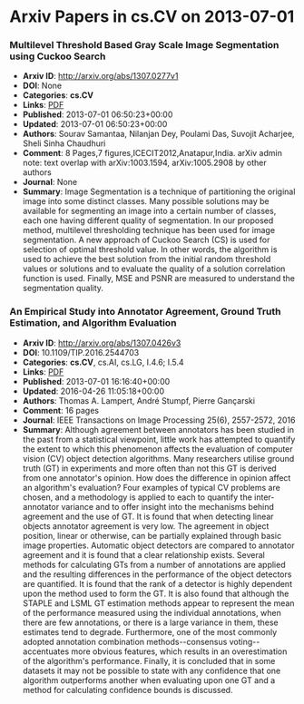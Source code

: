 # Arxiv Papers in cs.CV on 2013-07-01
### Multilevel Threshold Based Gray Scale Image Segmentation using Cuckoo Search
- **Arxiv ID**: http://arxiv.org/abs/1307.0277v1
- **DOI**: None
- **Categories**: **cs.CV**
- **Links**: [PDF](http://arxiv.org/pdf/1307.0277v1)
- **Published**: 2013-07-01 06:50:23+00:00
- **Updated**: 2013-07-01 06:50:23+00:00
- **Authors**: Sourav Samantaa, Nilanjan Dey, Poulami Das, Suvojit Acharjee, Sheli Sinha Chaudhuri
- **Comment**: 8 Pages,7 figures,ICECIT2012,Anatapur,India. arXiv admin note: text
  overlap with arXiv:1003.1594, arXiv:1005.2908 by other authors
- **Journal**: None
- **Summary**: Image Segmentation is a technique of partitioning the original image into some distinct classes. Many possible solutions may be available for segmenting an image into a certain number of classes, each one having different quality of segmentation. In our proposed method, multilevel thresholding technique has been used for image segmentation. A new approach of Cuckoo Search (CS) is used for selection of optimal threshold value. In other words, the algorithm is used to achieve the best solution from the initial random threshold values or solutions and to evaluate the quality of a solution correlation function is used. Finally, MSE and PSNR are measured to understand the segmentation quality.



### An Empirical Study into Annotator Agreement, Ground Truth Estimation, and Algorithm Evaluation
- **Arxiv ID**: http://arxiv.org/abs/1307.0426v3
- **DOI**: 10.1109/TIP.2016.2544703
- **Categories**: **cs.CV**, cs.AI, cs.LG, I.4.6; I.5.4
- **Links**: [PDF](http://arxiv.org/pdf/1307.0426v3)
- **Published**: 2013-07-01 16:16:40+00:00
- **Updated**: 2016-04-26 11:05:18+00:00
- **Authors**: Thomas A. Lampert, André Stumpf, Pierre Gançarski
- **Comment**: 16 pages
- **Journal**: IEEE Transactions on Image Processing 25(6), 2557-2572, 2016
- **Summary**: Although agreement between annotators has been studied in the past from a statistical viewpoint, little work has attempted to quantify the extent to which this phenomenon affects the evaluation of computer vision (CV) object detection algorithms. Many researchers utilise ground truth (GT) in experiments and more often than not this GT is derived from one annotator's opinion. How does the difference in opinion affect an algorithm's evaluation? Four examples of typical CV problems are chosen, and a methodology is applied to each to quantify the inter-annotator variance and to offer insight into the mechanisms behind agreement and the use of GT. It is found that when detecting linear objects annotator agreement is very low. The agreement in object position, linear or otherwise, can be partially explained through basic image properties. Automatic object detectors are compared to annotator agreement and it is found that a clear relationship exists. Several methods for calculating GTs from a number of annotations are applied and the resulting differences in the performance of the object detectors are quantified. It is found that the rank of a detector is highly dependent upon the method used to form the GT. It is also found that although the STAPLE and LSML GT estimation methods appear to represent the mean of the performance measured using the individual annotations, when there are few annotations, or there is a large variance in them, these estimates tend to degrade. Furthermore, one of the most commonly adopted annotation combination methods--consensus voting--accentuates more obvious features, which results in an overestimation of the algorithm's performance. Finally, it is concluded that in some datasets it may not be possible to state with any confidence that one algorithm outperforms another when evaluating upon one GT and a method for calculating confidence bounds is discussed.



